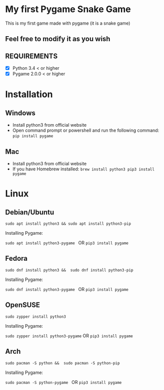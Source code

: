 # My first Pygame Snake Game

This is my first game made with pygame (it is a snake game)

## Feel free to modify it as you wish

## REQUIREMENTS

* [x] Python 3.4 < or higher
* [x] Pygame 2.0.0 < or higher

# Installation

## Windows
* Install python3 from official website
* Open command prompt or powershell and run the following command: `pip install pygame`

## Mac
* Install python3 from official website 
* If you have Homebrew installed:
``
brew install python3
pip3 install pygame
``
# Linux
## Debian/Ubuntu
``
sudo apt install python3 &&
sudo apt install python3-pip
``

Installing Pygame:

`sudo apt install python3-pygame `
OR 
`pip3 install pygame`


## Fedora
``
sudo dnf install python3 && 
sudo dnf install python3-pip
``

Installing Pygame:

`sudo dnf install python3-pygame `
OR 
`pip3 install pygame`

## OpenSUSE

`sudo zypper install python3`

Installing Pygame:

`sudo zypper install python3-pygame`
OR
`pip3 install pygame`

## Arch
``
sudo pacman -S python && 
sudo pacman -S python-pip
``

Installing Pygame:

`sudo pacman -S python-pygame `
OR 
`pip3 install pygame`
